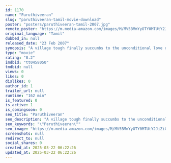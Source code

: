 ```yaml
---
id: 1170
name: "Paruthiveeran"
slug: "paruthiveeran-tamil-movie-download"
poster: "posters/paruthiveeran-tamil-2007.jpg"
remote_poster: "https://m.media-amazon.com/images/M/MV5BMmYyOTY0MTUtY2JiZi00NzhmLWFmNGYtODA5NDc0NzM3Nzc2XkEyXkFqcGc@._V1_SX300.jpg"
original_language: "Tamil"
dubbed_in: null
released_date: "23 Feb 2007"
synopsis: "A village tough finally succumbs to the unconditional love of his angelic cousin, but his romance faces insurmountable challenges, including family opposition and his own delinquent personality."
type: "movie"
rating: "8.2"
imdbid: "tt0458050"
tmdbid: null
views: 0
likes: 0
dislikes: 0
author_id: 1
trailer_url: null
runtime: "162 min"
is_featured: 0
is_active: 1
is_comingsoon: 0
seo_title: "Paruthiveeran"
seo_description: "A village tough finally succumbs to the unconditional love of his angelic cousin, but his romance faces insurmountable challenges, including family opposition and his own delinquent personality."
seo_keywords: "\"Paruthiveeran\""
seo_image: "https://m.media-amazon.com/images/M/MV5BMmYyOTY0MTUtY2JiZi00NzhmLWFmNGYtODA5NDc0NzM3Nzc2XkEyXkFqcGc@._V1_SX300.jpg"
screenshots: null
redirect_to: null
social_shares: 0
created_at: 2025-03-22 06:22:26
updated_at: 2025-03-22 06:22:26
---
```


